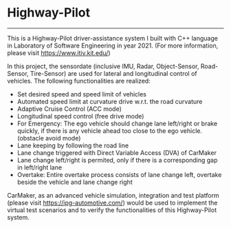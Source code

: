 # Highway-Pilot
---
This is a Highway-Pilot driver-assistance system I built with C++ language in Laboratory of Software Engineering in year 2021. (For more information, please visit https://www.itiv.kit.edu/)

In this project, the sensordate (inclusive IMU, Radar, Object-Sensor, Road-Sensor, Tire-Sensor) are used for lateral and longitudinal control of vehicles. The following functionalities are realized:
- Set desired speed and speed limit of vehicles
- Automated speed limit at curvature drive w.r.t. the road curvature
- Adaptive Cruise Control (ACC mode)
- Longitudinal speed control (free drive mode)
- For Emergency: The ego vehicle should change lane left/right or brake quickly, if there is any vehicle ahead too close to the ego vehicle. (obstacle avoid mode)
- Lane keeping by following the road line
- Lane change triggered with Direct Variable Access (DVA) of CarMaker
- Lane change left/right is permited, only if there is a corresponding gap in left/right lane
- Overtake: Entire overtake process consists of lane change left, overtake beside the vehicle and lane change right

CarMaker, as an advanced vehicle simulation, integration and test platform  (please visit https://ipg-automotive.com/) would be used to implement the virtual test scenarios and to verify the functionalities of this Highway-Pilot system.
